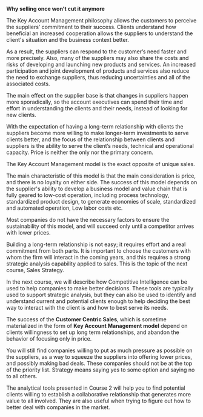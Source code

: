 **Why selling once won’t cut it anymore**



The Key Account Management philosophy allows the customers to perceive the suppliers’ commitment to their success. Clients understand how beneficial an increased cooperation allows the suppliers to understand the client's situation and the business context better.

As a result, the suppliers can respond to the customer’s need faster and more precisely. Also, many of the suppliers may also share the costs and risks of developing and launching new products and services. An increased participation and joint development of products and services also reduce the need to exchange suppliers, thus reducing uncertainties and all of the associated costs.

The main effect on the supplier base is that changes in suppliers happen more sporadically, so the account executives can spend their time and effort in understanding the clients and their needs, instead of looking for new clients.

With the expectation of having a long-term relationship with clients the suppliers become more willing to make longer-term investments to serve clients better, and the focus of the relationship between clients and suppliers is the ability to serve the client’s needs, technical and operational capacity. Price is neither the only nor the primary concern.

The Key Account Management model is the exact opposite of unique sales.

The main characteristic of this model is that the main consideration is price, and there is no loyalty on either side. The success of this model depends on the supplier's ability to develop a business model and value chain that is fully geared to low-cost operation, including process technology, standardized product design, to generate economies of scale, standardized and automated operation, Low labor costs etc.

Most companies do not have the necessary factors to ensure the sustainability of this model, and will succeed only until a competitor arrives with lower prices.

Building a long-term relationship is not easy; it requires effort and a real commitment from both parts. It is important to choose the customers with whom the firm will interact in the coming years, and this requires a strong strategic analysis capability applied to sales. This is the topic of the next course, Sales Strategy.

In the next course, we will describe how Competitive Intelligence can be used to help companies to make better decisions. These tools are typically used to support strategic analysis, but they can also be used to identify and understand current and potential clients enough to help deciding the best way to interact with the client is and how to best serve its needs.

The success of the **Customer Centric Sales**, which is sometime materialized in the form of **Key Account Management model** depend on clients willingness to set up long term relationships, and abandon the behavior of focusing only in price.

You will still find companies willing to put as much pressure as possible on the suppliers, as a way to squeeze the suppliers into offering lower prices, and possibly making bad deals. These companies should not be at the top of the priority list. Strategy means saying yes to some option and saying no to all others.

The analytical tools presented in Course 2 will help you to find potential clients willing to establish a collaborative relationship that generates more value to all involved. They are also useful when trying to figure out how to better deal with companies in the market.